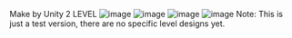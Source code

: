 Make by Unity
2 LEVEL 
![image](https://github.com/user-attachments/assets/d3aba010-55a6-4349-bf82-4cf37bd9f632)
![image](https://github.com/user-attachments/assets/04325bf5-5adc-468b-9f9b-c44edab574fb)
![image](https://github.com/user-attachments/assets/250e6f63-daee-430a-bfc9-49990357d9ae)
![image](https://github.com/user-attachments/assets/c4023845-30f0-4e12-a44e-68b282f9451a)
Note: This is just a test version, there are no specific level designs yet.


